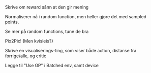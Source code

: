 Skrive om reward sånn at den gir mening

Normaliserer nå i random function, men heller gjøre det med sampled points.

Se mer på random functions, tune de bra

Pix2Pix! (Men kvisleis?)

Skrive en visualiserings-ting, som viser både action, distanse fra forrige/alle, og critic


Legge til "Use GP" i Batched env, samt device